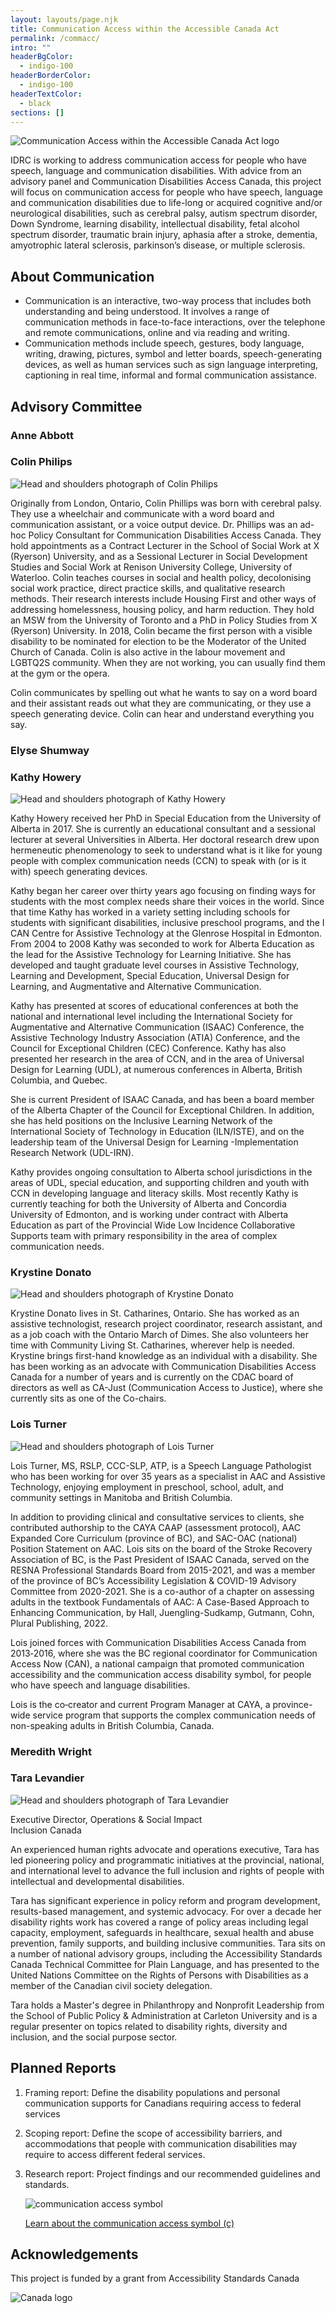 ```yaml
---
layout: layouts/page.njk
title: Communication Access within the Accessible Canada Act
permalink: /commacc/
intro: ""
headerBgColor:
  - indigo-100
headerBorderColor:
  - indigo-100
headerTextColor:
  - black
sections: []
---
```

![Communication Access within the Accessible Canada Act logo](/media/commacc2.png)

IDRC is working to address communication access for people who have speech, language and communication disabilities. With advice from an advisory panel and Communication Disabilities Access Canada, this project will focus on communication access for people who have speech, language and communication disabilities due to life-long or acquired cognitive and/or neurological disabilities, such as cerebral palsy, autism spectrum disorder, Down Syndrome, learning disability, intellectual disability, fetal alcohol spectrum disorder, traumatic brain injury, aphasia after a stroke, dementia, amyotrophic lateral sclerosis, parkinson’s disease, or multiple sclerosis. 

## About Communication

* Communication is an interactive, two-way process that includes both understanding and being understood. It involves a range of communication methods in face-to-face interactions, over the telephone and remote communications, online and via reading and writing.
* Communication methods include speech, gestures, body language, writing, drawing, pictures, symbol and letter boards, speech-generating devices, as well as human services such as sign language interpreting, captioning in real time, informal and formal communication assistance. 

## Advisory Committee

### Anne Abbott

### Colin Philips

![Head and shoulders photograph of Colin Philips](/media/colin-philips-headshot.png)

Originally from London, Ontario, Colin Phillips was born with cerebral palsy. They use a wheelchair and communicate with a word board and communication assistant, or a voice output device. Dr. Phillips was an ad-hoc Policy Consultant for Communication Disabilities Access Canada. They hold appointments as a Contract Lecturer in the School of Social Work at X (Ryerson) University, and as a Sessional Lecturer in Social Development Studies and Social Work at Renison University College, University of Waterloo. Colin teaches courses in social and health policy, decolonising social work practice, direct practice skills, and qualitative research methods. Their research interests include Housing First and other ways of addressing homelessness, housing policy, and harm reduction. They hold an MSW from the University of Toronto and a PhD in Policy Studies from X (Ryerson) University. In 2018, Colin became the first person with a visible disability to be nominated for election to be the Moderator of the United Church of Canada. Colin is also active in the labour movement and LGBTQ2S community. When they are not working, you can usually find them at the gym or the opera. 

Colin communicates by spelling out what he wants to say on a word board and their assistant reads out what they are communicating, or they use a speech generating device. Colin can hear and understand everything you say.   

### Elyse Shumway

### Kathy Howery

![Head and shoulders photograph of Kathy Howery](/media/kathy.jpg)

Kathy Howery received her PhD in Special Education from the University of Alberta in 2017. She is currently an educational consultant and a sessional lecturer at several Universities in Alberta. Her doctoral research drew upon hermeneutic phenomenology to seek to understand what is it like for young people with complex communication needs (CCN) to speak with (or is it with) speech generating devices.

Kathy began her career over thirty years ago focusing on finding ways for students with the most complex needs share their voices in the world. Since that time Kathy has worked in a variety setting including schools for students with significant disabilities, inclusive preschool programs, and the I CAN Centre for Assistive Technology at the Glenrose Hospital in Edmonton. From 2004 to 2008 Kathy was seconded to work for Alberta Education as the lead for the Assistive Technology for Learning Initiative. She has developed and taught graduate level courses in Assistive Technology, Learning and Development, Special Education, Universal Design for Learning, and Augmentative and Alternative Communication.

Kathy has presented at scores of educational conferences at both the national and international level including the International Society for Augmentative and Alternative Communication (ISAAC) Conference, the Assistive Technology Industry Association (ATIA) Conference, and the Council for Exceptional Children (CEC) Conference. Kathy has also presented her research in the area of CCN, and in the area of Universal Design for Learning (UDL), at numerous conferences in Alberta, British Columbia, and Quebec.

She is current President of ISAAC Canada, and has been a board member of the Alberta Chapter of the Council for Exceptional Children. In addition, she has held positions on the Inclusive Learning Network of the International Society of Technology in Education (ILN/ISTE), and on the leadership team of the Universal Design for Learning -Implementation Research Network (UDL-IRN).

Kathy provides ongoing consultation to Alberta school jurisdictions in the areas of UDL, special education, and supporting children and youth with CCN in developing language and literacy skills. Most recently Kathy is currently teaching for both the University of Alberta and Concordia University of Edmonton, and is working under contract with Alberta Education as part of the Provincial Wide Low Incidence Collaborative Supports team with primary responsibility in the area of complex communication needs.

### Krystine Donato

![Head and shoulders photograph of Krystine Donato](/media/k-donato-biopic.jpg)

Krystine Donato lives in St. Catharines, Ontario. She has worked as an assistive technologist, research project coordinator, research assistant, and as a job coach with the Ontario March of Dimes. She also volunteers her time with Community Living St. Catharines, wherever help is needed. Krystine brings first-hand knowledge as an individual with a disability. She has been working as an advocate with Communication Disabilities Access Canada for a number of years and is currently on the CDAC board of directors as well as CA-Just (Communication Access to Justice), where she currently sits as one of the Co-chairs. 

### Lois Turner

![Head and shoulders photograph of Lois Turner](/media/lois-turner-headshot.png)

Lois Turner, MS, RSLP, CCC-SLP, ATP, is a Speech Language Pathologist who has been working for over 35 years as a specialist in AAC and Assistive Technology, enjoying employment in preschool, school, adult, and community settings in Manitoba and British Columbia.

In addition to providing clinical and consultative services to clients, she contributed authorship to the CAYA CAAP (assessment protocol), AAC Expanded Core Curriculum (province of BC), and SAC-OAC (national) Position Statement on AAC. Lois sits on the board of the Stroke Recovery Association of BC, is the Past President of ISAAC Canada, served on the RESNA Professional Standards Board from 2015-2021, and was a member of the province of BC’s Accessibility Legislation & COVID-19 Advisory Committee from 2020-2021. She is a co-author of a chapter on assessing adults in the textbook Fundamentals of AAC: A Case-Based Approach to Enhancing Communication, by Hall, Juengling-Sudkamp, Gutmann, Cohn, Plural Publishing, 2022.

Lois joined forces with Communication Disabilities Access Canada from 2013‐2016, where she was the BC regional coordinator for Communication Access Now (CAN), a national campaign that promoted communication accessibility and the communication access disability symbol, for people who have speech and language disabilities.

Lois is the co‐creator and current Program Manager at CAYA, a province-wide service program that supports the complex communication needs of non-speaking adults in British Columbia, Canada.

### Meredith Wright

### Tara Levandier

![Head and shoulders photograph of Tara Levandier](/media/tlevandierheadshot-2021.jpeg)

Executive Director, Operations & Social Impact \
Inclusion Canada 

An experienced human rights advocate and operations executive, Tara has led pioneering policy and programmatic initiatives at the provincial, national, and international level to advance the full inclusion and rights of people with intellectual and developmental disabilities.  

Tara has significant experience in policy reform and program development, results-based management, and systemic advocacy. For over a decade her disability rights work has covered a range of policy areas including legal capacity, employment, safeguards in healthcare, sexual health and abuse prevention, family supports, and building inclusive communities. Tara sits on a number of national advisory groups, including the Accessibility Standards Canada Technical Committee for Plain Language, and has presented to the United Nations Committee on the Rights of Persons with Disabilities as a member of the Canadian civil society delegation. 

Tara holds a Master's degree in Philanthropy and Nonprofit Leadership from the School of Public Policy & Administration at Carleton University and is a regular presenter on topics related to disability rights, diversity and inclusion, and the social purpose sector.

## Planned Reports

1. Framing report: Define the disability populations and personal communication supports for Canadians requiring access to federal services 
2. Scoping report: Define the scope of accessibility barriers, and accommodations that people with communication disabilities may require to access different federal services. 
3. Research report: Project findings and our recommended guidelines and standards.

   ![communication access symbol](/media/commaccsymbol.png)

   [Learn about the communication access symbol (c)](https://www.cdacanada.com/resources/accessible-businesses-and-services/communication-access-symbol/)

## Acknowledgements

This project is funded by a grant from Accessibility Standards Canada

![Canada logo](/media/canada.png)